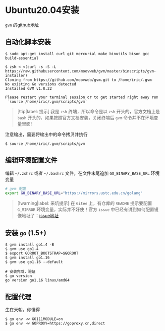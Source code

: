 # Ubuntu20.04安装

`gvm` 的[github地址](https://github.com/moovweb/gvm)

## 自动化脚本安装

```shell
$ sudo apt-get install curl git mercurial make binutils bison gcc build-essential

$ zsh < <(curl -s -S -L https://raw.githubusercontent.com/moovweb/gvm/master/binscripts/gvm-installer)
Cloning from https://github.com/moovweb/gvm.git to /home/iric/.gvm
No existing Go versions detected
Installed GVM v1.0.22

Please restart your terminal session or to get started right away run
 `source /home/iric/.gvm/scripts/gvm`
```

> [!tip|label: 提示]
> 我是 `zsh` 终端，所以命令是以 `zsh` 开头的，官方文档上是 `bash` 开头的，如果按照官方文档安装，关闭终端后 `gvm` 命令并不在环境变量里面!

注意输出，需要将输出中的命令拷贝并执行

```shell
$ source /home/iric/.gvm/scripts/gvm
```

## 编辑环境配置文件

编辑 `~/.zshrc` 或者 `~/.bashrc` 文件，在文件末尾追加 `GO_BINARY_BASE_URL` 环境变量

```bash
# gvm 配置
export GO_BINARY_BASE_URL="https://mirrors.ustc.edu.cn/golang"
```

> [!warning|label: 采坑提示]
> 在 `Gitee` 上，有仓库的 `README` 提示要配置 `G_MIRROR` 环境变量，实际并不好使！官方 `issue` 中已经有讲到如何配置镜像地址了：[issue地址](https://github.com/moovweb/gvm/issues/192)

## 安装 `go` (1.5+)

```shell
$ gvm install go1.4 -B
$ gvm use go1.4
$ export GOROOT_BOOTSTRAP=$GOROOT
$ gvm install go1.16
$ gvm use go1.16 --default

# 安装完成，验证
$ go version
go version go1.16 linux/amd64
```

## 配置代理

生在天朝，你懂得

```shell
$ go env -w GO111MODULE=on
$ go env -w GOPROXY=https://goproxy.cn,direct
```
